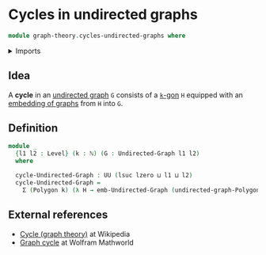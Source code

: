 # Cycles in undirected graphs

```agda
module graph-theory.cycles-undirected-graphs where
```

<details><summary>Imports</summary>

```agda
open import elementary-number-theory.natural-numbers

open import foundation.dependent-pair-types
open import foundation.universe-levels

open import graph-theory.embeddings-undirected-graphs
open import graph-theory.polygons
open import graph-theory.undirected-graphs
```

</details>

## Idea

A **cycle** in an [undirected graph](graph-theory.undirected-graphs.md) `G`
consists of a [`k`-gon](graph-theory.polygons.md) `H` equipped with an
[embedding of graphs](graph-theory.embeddings-undirected-graphs.md) from `H`
into `G`.

## Definition

```agda
module _
  {l1 l2 : Level} (k : ℕ) (G : Undirected-Graph l1 l2)
  where

  cycle-Undirected-Graph : UU (lsuc lzero ⊔ l1 ⊔ l2)
  cycle-Undirected-Graph =
    Σ (Polygon k) (λ H → emb-Undirected-Graph (undirected-graph-Polygon k H) G)
```

## External references

- [Cycle (graph theory)](<https://en.wikipedia.org/wiki/Cycle_(graph_theory)>)
  at Wikipedia
- [Graph cycle](https://mathworld.wolfram.com/GraphCycle.html) at Wolfram
  Mathworld
